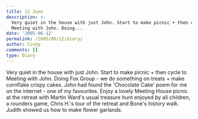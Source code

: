 ```yaml
---
title: 12 June
description: >-
  Very quiet in the house with just John. Start to make picnic + then cycle to
  Meeting with John. Doing...
date: '2005-06-12'
permalink: /2005/06/12/diary/
author: Cindy
comments: []
type: Diary
---
```


Very quiet in the house with just John. Start to make picnic + then cycle to Meeting with John. Doing Fox Group - we do something on treats + make cornflake crispy cakes. John had found the 'Chocolate Cake' poem for me on the internet - one of my favourites. Enjoy a lovely Meeting House picnic at the retreat with Martin Ward's usual treasure hunt enjoyed by all children, a rounders game, Chris H.'s tour of the retreat and Bone's history walk. Judith showed us how to make flower garlands.
